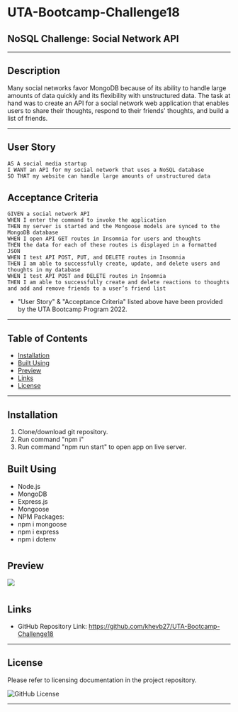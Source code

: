 # UTA-Bootcamp-Challenge18
## NoSQL Challenge: Social Network API
----------------------------------------------------------------------
## Description

Many social networks favor MongoDB because of its ability to handle large amounts of data quickly and its flexibility with unstructured data. The task at hand was to create an API for a social network web application that enables users to share their thoughts, respond to their friends' thoughts, and build a list of friends.

----------------------------------------------------------------------

## User Story

```
AS A social media startup
I WANT an API for my social network that uses a NoSQL database
SO THAT my website can handle large amounts of unstructured data
```

## Acceptance Criteria

```
GIVEN a social network API
WHEN I enter the command to invoke the application
THEN my server is started and the Mongoose models are synced to the MongoDB database
WHEN I open API GET routes in Insomnia for users and thoughts
THEN the data for each of these routes is displayed in a formatted JSON
WHEN I test API POST, PUT, and DELETE routes in Insomnia
THEN I am able to successfully create, update, and delete users and thoughts in my database
WHEN I test API POST and DELETE routes in Insomnia
THEN I am able to successfully create and delete reactions to thoughts and add and remove friends to a user’s friend list
```
* "User Story" & "Acceptance Criteria" listed above have been provided by the UTA Bootcamp Program 2022.
----------------------------------------------------------------------

## Table of Contents

- [Installation](#installation)
- [Built Using](#built-using)
- [Preview](#preview)
- [Links](#links)
- [License](#license)

----------------------------------------------------------------------

## Installation

1. Clone/download git repository.
2. Run command "npm i"
3. Run command "npm run start" to open app on live server.

## Built Using

- Node.js
- MongoDB
- Express.js
- Mongoose
- NPM Packages:
- npm i mongoose
- npm i express
- npm i dotenv

#

## Preview

<img src= "assets/images/title.jpg"/>

#

## Links

- GitHub Repository Link: https://github.com/khevb27/UTA-Bootcamp-Challenge18

----------------------------------------------------------------------
## License

Please refer to licensing documentation in the project repository.

<img src="https://img.shields.io/badge/license-MIT License-blue.svg" alt="GitHub License">

----------------------------------------------------------------------